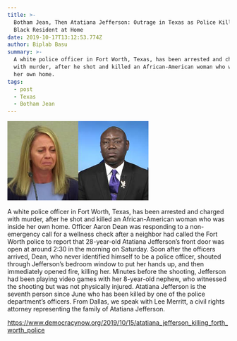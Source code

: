 ```yaml
---
title: >-
  Botham Jean, Then Atatiana Jefferson: Outrage in Texas as Police Kill Another
  Black Resident at Home
date: 2019-10-17T13:12:53.774Z
author: Biplab Basu
summary: >-
  A white police officer in Fort Worth, Texas, has been arrested and charged
  with murder, after he shot and killed an African-American woman who was inside
  her own home.
tags:
  - post
  - Texas
  - Botham Jean
---
```

![ Officer Aaron Dean was responding to a non-emergency call](/static/img/seg1-amber-crumb-split.jpg "Police Kill Another Black Resident at Home")

A white police officer in Fort Worth, Texas, has been arrested and charged with murder, after he shot and killed an African-American woman who was inside her own home. Officer Aaron Dean was responding to a non-emergency call for a wellness check after a neighbor had called the Fort Worth police to report that 28-year-old Atatiana Jefferson’s front door was open at around 2:30 in the morning on Saturday. Soon after the officers arrived, Dean, who never identified himself to be a police officer, shouted through Jefferson’s bedroom window to put her hands up, and then immediately opened fire, killing her. Minutes before the shooting, Jefferson had been playing video games with her 8-year-old nephew, who witnessed the shooting but was not physically injured. Atatiana Jefferson is the seventh person since June who has been killed by one of the police department’s officers. From Dallas, we speak with Lee Merritt, a civil rights attorney representing the family of Atatiana Jefferson.

<https://www.democracynow.org/2019/10/15/atatiana_jefferson_killing_forth_worth_police>
